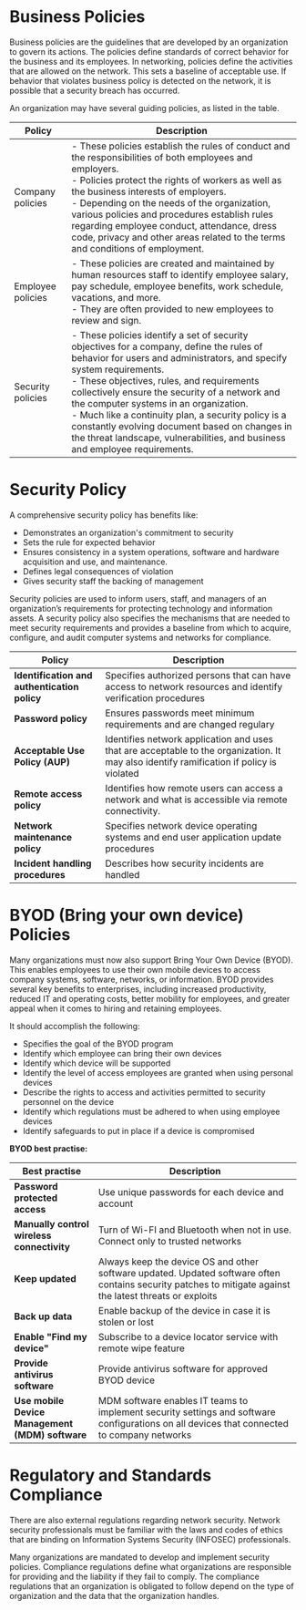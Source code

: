 # Business Policies
Business policies are the guidelines that are developed by an organization to govern its actions. The policies define standards of correct behavior for the business and its employees. In networking, policies define the activities that are allowed on the network. This sets a baseline of acceptable use. If behavior that violates business policy is detected on the network, it is possible that a security breach has occurred.

An organization may have several guiding policies, as listed in the table.

| Policy            | Description |
| ----------------- | ----------- |
| Company policies  | - These policies establish the rules of conduct and the responsibilities of both employees and employers. <br> - Policies protect the rights of workers as well as the business interests of employers. <br> - Depending on the needs of the organization, various policies and procedures establish rules regarding employee conduct, attendance, dress code, privacy and other areas related to the terms and conditions of employment. |
| Employee policies | - These policies are created and maintained by human resources staff to identify employee salary, pay schedule, employee benefits, work schedule, vacations, and more. <br> - They are often provided to new employees to review and sign.           |
| Security policies | - These policies identify a set of security objectives for a company, define the rules of behavior for users and administrators, and specify system requirements. <br> - These objectives, rules, and requirements collectively ensure the security of a network and the computer systems in an organization. <br> - Much like a continuity plan, a security policy is a constantly evolving document based on changes in the threat landscape, vulnerabilities, and business and employee requirements. |

# Security Policy
A comprehensive security policy has benefits like:
- Demonstrates an organization's commitment to security
- Sets the rule for expected behavior
- Ensures consistency in a system operations, software and hardware acquisition and use, and maintenance.
- Defines legal consequences of violation
- Gives security staff the backing of management

Security policies are used to inform users, staff, and managers of an organization’s requirements for protecting technology and information assets. A security policy also specifies the mechanisms that are needed to meet security requirements and provides a baseline from which to acquire, configure, and audit computer systems and networks for compliance.

| **Policy**                                        | **Description**                                                                                                                          |
| ------------------------------------------------- | ---------------------------------------------------------------------------------------------------------------------------------------- |
| **Identification and <br>authentication policy** | Specifies authorized persons that can have access to network resources and identify verification procedures                              |
| **Password policy**                               | Ensures passwords meet minimum requirements and are changed regulary                                                                     |
| **Acceptable Use Policy (AUP)**                   | Identifies network application and uses that are acceptable to the organization. It may also identify ramification if policy is violated |
| **Remote access policy**                          | Identifies how remote users can access a network and what is accessible via remote connectivity.                                         |
| **Network maintenance policy**                    | Specifies network device operating systems and end user application update procedures                                                    |
| **Incident handling procedures**                  | Describes how security incidents are handled                                                                                             | 

# BYOD (Bring your own device) Policies
Many organizations must now also support Bring Your Own Device (BYOD). This enables employees to use their own mobile devices to access company systems, software, networks, or information. BYOD provides several key benefits to enterprises, including increased productivity, reduced IT and operating costs, better mobility for employees, and greater appeal when it comes to hiring and retaining employees.

It should accomplish the following:
- Specifies the goal of the BYOD program
- Identify which employee can bring their own devices
- Identify which device will be supported
- Identify the level of access employees are granted when using personal devices
- Describe the rights to access and activities permitted to security personnel on the device
- Identify which regulations must be adhered to when using employee devices 
- Identify safeguards to put in place if a device is compromised

**BYOD best practise:**

| **Best practise**                                   | **Description**                                                                                                                                               |
| ----------------------------------------------- | --------------------------------------------------------------------------------------------------------------------------------------------------------- |
| **Password protected access**                      | Use unique passwords for each device and account                                                                                                          |
| **Manually control <br>wireless connectivity**      | Turn of Wi-FI and Bluetooth when not in use. Connect only to trusted networks                                                                             |
| **Keep updated**                                    | Always keep the device OS and other software updated. Updated software often contains security patches to mitigate against the latest threats or exploits |
| **Back up data**                                    | Enable backup of the device in case it is stolen or lost                                                                                                  |
| **Enable "Find my device"**                         | Subscribe to a device locator service with remote wipe feature                                                                                            |
| **Provide antivirus software**                      | Provide antivirus software for approved BYOD device                                                                                                       |
| **Use mobile Device** <br>**Management (MDM) software** | MDM software enables IT teams to implement security settings and software configurations on all devices that connected to company networks                | 

# Regulatory and Standards Compliance
There are also external regulations regarding network security. Network security professionals must be familiar with the laws and codes of ethics that are binding on Information Systems Security (INFOSEC) professionals.

Many organizations are mandated to develop and implement security policies. Compliance regulations define what organizations are responsible for providing and the liability if they fail to comply. The compliance regulations that an organization is obligated to follow depend on the type of organization and the data that the organization handles. 

